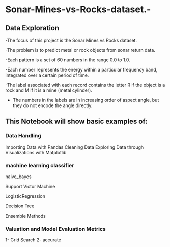 # Sonar-Mines-vs-Rocks-dataset.-

## Data Exploration

-The focus of this project is the Sonar Mines vs Rocks dataset.

-The problem is to predict metal or rock objects from sonar return data.

-Each pattern is a set of 60 numbers in the range 0.0 to 1.0.

-Each number represents the energy within a particular frequency band, integrated over a certain period of time.

-The label associated with each record contains the letter R if the object is a rock and M if it is a mine (metal cylinder).

- The numbers in the labels are in increasing order of aspect angle, but they do not encode the angle directly.

## This Notebook will show basic examples of:

### Data Handling
Importing Data with Pandas Cleaning Data Exploring Data through Visualizations with Matplotlib

### machine learning classifier

naive_bayes

Support Victor Machine

LogisticRegression

Decision Tree

Ensemble Methods

### Valuation and Model Evaluation Metrics

1- Grid Search
2- accurate
